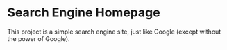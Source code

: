 # Search Engine Homepage

This project is a simple search engine site, just like Google (except 
without the power of Google).
